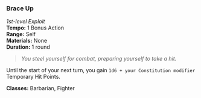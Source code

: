 ### Brace Up
*1st-level Exploit*  
**Tempo:** 1 Bonus Action  
**Range:** Self  
**Materials:** None  
**Duration:** 1 round  

> *You steel yourself for combat, preparing yourself to take a hit.*

Until the start of your next turn, you gain `1d6 + your Constitution modifier` Temporary Hit Points.

**Classes:** Barbarian, Fighter
